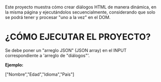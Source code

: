 Este proyecto muestra cómo crear diálogos HTML de manera dinámica, en la misma página y ejecutándolos secuencialmente, considerando que solo se podrá tener y procesar "uno a la vez" en el DOM.

<h1>¿CÓMO EJECUTAR EL PROYECTO?</h1>
<p>Se debe poner un "arreglo JSON" (JSON array) en el INPUT correspondiente a 'arreglo de "diálogos"'.</p>
<p><strong>Ejemplo:</strong></p>
["Nombre","Edad","Idioma","País"]
